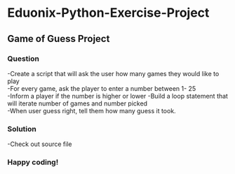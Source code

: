 # Eduonix-Python-Exercise-Project
## Game of Guess Project

### Question
-Create a script that will ask the user how many games they would like to play\
-For every game, ask the player to enter a number between 1- 25\
-Inform a player if the number is higher or lower
-Build a loop statement that will iterate number of games and number picked\
-When user guess right, tell them how many guess it took.

### Solution
-Check out source file

### Happy coding!
